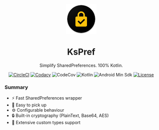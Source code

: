 <p align="center"><a href="https://github.com/cioccarellia/kspref" target="_blank"><img width="100" src="extras/kspref.png"></a></p>
<h1 align="center">KsPref</h1>
<p align="center">Simplify SharedPreferences. 100% Kotlin.</p>
<p align="center">
  <a href="https://app.circleci.com/pipelines/github/cioccarellia/kspref"><img src="https://circleci.com/gh/cioccarellia/kspref.svg?style=svg" alt="CircleCI"></a>
  <a href="https://app.codacy.com/manual/cioccarellia/kspref"><img src="https://api.codacy.com/project/badge/Grade/e5d15b52c1884f1792667d9364352c67" alt="Codacy"></a>
  <a><img src="https://codecov.io/gh/cioccarellia/kspref/branch/master/graph/badge.svg" alt="CodeCov"></a>
  <a><img src="https://img.shields.io/badge/kotlin-1.3.72-orange.svg" alt="Kotlin"></a>
  <a><img src="https://img.shields.io/badge/android-15-00e676.svg" alt="Android Min Sdk"></a>
  <a href="https://github.com/cesarferreira/drone/blob/master/LICENSE"><img src="https://img.shields.io/badge/license-Apache%202.0-blue.svg" alt="License"></a>
</p>


### Summary

- :zap: Fast SharedPreferences wrapper
- :rocket: Easy to pick up
- :gear: Configurable behaviour
- :lock: Built-in cryptography (PlainText, Base64, AES)
- :symbols: Extensive custom types support
